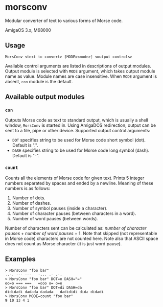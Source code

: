 # morsconv
Modular converter of text to various forms of Morse code.

AmigaOS 3.x, M68000

## Usage
`MorsConv <text to convert> [MODE=<mode>] <output controls>`

Avaliable control arguments are listed in descriptions of output modules. Output module is selected with `MODE` argument, which takes output module name as value. Module names are case insensitive.
When `MODE` argument is absent, `con` module is the default.

## Available output modules
### `con`
Outputs Morse code as text to standard output, which is usually a shell window, `MorsConv` is started in. Using AmigaDOS redirection, output can be sent to a file, pipe or other device. Supported output control arguments:
* `DOT` specifies string to be used for Morse code short symbol (dot). Default is ".".
* `DASH` specifies string to be used for Morse code long symbol (dash). Default is "-".
### `count`
Counts all the elements of Morse code for given text. Prints 5 integer numbers separated by spaces and ended by a newline. Meaning of these numbers is as follows:
1. Number of dots.
2. Number of dashes.
3. Number of symbol pauses (inside a character).
4. Number of character pauses (between characters in a word).
5. Number of word pauses (between words).

Number of characters sent can be calculated as: *number of character pauses* + *number of word pauses* + 1. Note that skipped (not representable in Morse code) characters are not counted here. Note also that ASCII space does not count as Morse character (it is just word pause).
## Examples
```
> MorsConv "foo bar"
..-. --- ---   -... .- .-.
> MorsConv "foo bar" DOT=o DASH="="
oo=o === ===   =ooo o= o=o
> MorsConv "foo bar" DOT=di DASH=da
dididadi dadada dadada   dadididi dida didadi
> MorsConv MODE=count "foo bar"
9 10 13 4 1
```
